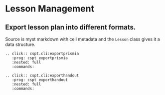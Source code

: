 # Lesson Management


## Export lesson plan into different formats. 

Source is myst  markdown with cell metadata and the `Lesson` class gives it a data structure. 

```{eval-rst}
.. click:: cspt.cli:exportprismia
   :prog: cspt exportprismia
   :nested: full
   :commands:

```


```{eval-rst}
.. click:: cspt.cli:exporthandout
   :prog: cspt exporthandout
   :nested: full
   :commands:

```

